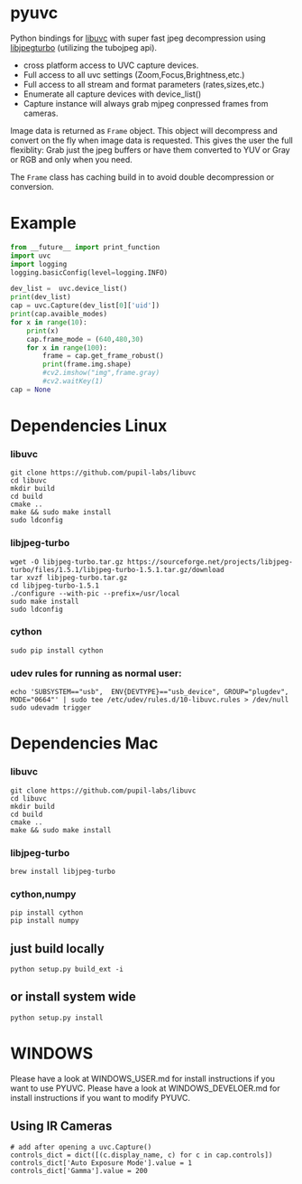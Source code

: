 pyuvc
=======

Python bindings for [libuvc](https://github.com/ktossell/libuvc) with super fast jpeg decompression using [libjpegturbo](http://libjpeg-turbo.virtualgl.org/) (utilizing the tubojpeg api).

* cross platform access to UVC capture devices.
* Full access to all uvc settings (Zoom,Focus,Brightness,etc.)
* Full access to all stream and format parameters (rates,sizes,etc.)
* Enumerate all capture devices with device_list()
* Capture instance will always grab mjpeg conpressed frames from cameras.

Image data is returned as `Frame` object. This object will decompress and convert on the fly when image data is requested.
This gives the user the full flexiblity: Grab just the jpeg buffers or have them converted to YUV or Gray or RGB and only when you need.

The `Frame` class has caching build in to avoid double decompression or conversion.


# Example
```python
from __future__ import print_function
import uvc
import logging
logging.basicConfig(level=logging.INFO)

dev_list =  uvc.device_list()
print(dev_list)
cap = uvc.Capture(dev_list[0]['uid'])
print(cap.avaible_modes)
for x in range(10):
	print(x)
	cap.frame_mode = (640,480,30)
	for x in range(100):
		frame = cap.get_frame_robust()
		print(frame.img.shape)
		#cv2.imshow("img",frame.gray)
		#cv2.waitKey(1)
cap = None
```

# Dependencies Linux

### libuvc
```
git clone https://github.com/pupil-labs/libuvc
cd libuvc
mkdir build
cd build
cmake ..
make && sudo make install
sudo ldconfig
```

### libjpeg-turbo
```
wget -O libjpeg-turbo.tar.gz https://sourceforge.net/projects/libjpeg-turbo/files/1.5.1/libjpeg-turbo-1.5.1.tar.gz/download
tar xvzf libjpeg-turbo.tar.gz
cd libjpeg-turbo-1.5.1
./configure --with-pic --prefix=/usr/local
sudo make install
sudo ldconfig
```

### cython
```
sudo pip install cython
```

### udev rules for running as normal user:
```
echo 'SUBSYSTEM=="usb",  ENV{DEVTYPE}=="usb_device", GROUP="plugdev", MODE="0664"' | sudo tee /etc/udev/rules.d/10-libuvc.rules > /dev/null 
sudo udevadm trigger
```

# Dependencies Mac

### libuvc
```
git clone https://github.com/pupil-labs/libuvc
cd libuvc
mkdir build
cd build
cmake ..
make && sudo make install
```

### libjpeg-turbo

```
brew install libjpeg-turbo
```

### cython,numpy
```
pip install cython
pip install numpy
```

## just build locally
```
python setup.py build_ext -i
```

## or install system wide
```
python setup.py install
```

# WINDOWS

Please have a look at WINDOWS_USER.md for install instructions if you want to use PYUVC.
Please have a look at WINDOWS_DEVELOER.md for install instructions if you want to modify PYUVC.

## Using IR Cameras
```
# add after opening a uvc.Capture()
controls_dict = dict([(c.display_name, c) for c in cap.controls])
controls_dict['Auto Exposure Mode'].value = 1
controls_dict['Gamma'].value = 200
```
